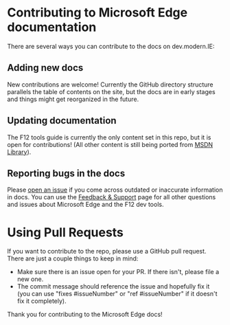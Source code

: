 # Contributing to Microsoft Edge documentation

There are several ways you can contribute to the docs on dev.modern.IE:

## Adding new docs
New contributions are welcome! Currently the GitHub directory structure parallels the table of contents on the site, but the docs are in early stages and things might get reorganized in the future.

## Updating documentation
The F12 tools guide is currently the only content set in this repo, but it is open for contributions! (All other content is still being ported from [MSDN Library](https://msdn.microsoft.com/en-us/library/dn997183.aspx)).

## Reporting bugs in the docs
Please [open an issue](https://github.com/MicrosoftEdge/MicrosoftEdge-Documentation/issues) if you come across outdated or inaccurate information in docs. You can use the [Feedback & Support](https://dev.windows.com/en-us/microsoft-edge/community/support/) page for all other questions and issues about Microsoft Edge and the F12 dev tools.

# Using Pull Requests
If you want to contribute to the repo, please use a GitHub pull request. There are just a couple things to keep in mind:
- Make sure there is an issue open for your PR. If there isn't, please file a new one.
- The commit message should reference the issue and hopefully fix it (you can use "fixes #issueNumber" or "ref #issueNumber" if it doesn't fix it completely).

Thank you for contributing to the Microsoft Edge docs!
